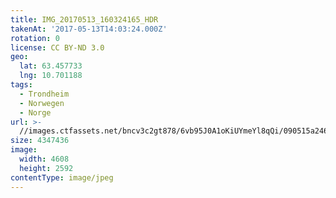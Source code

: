 ```yaml
---
title: IMG_20170513_160324165_HDR
takenAt: '2017-05-13T14:03:24.000Z'
rotation: 0
license: CC BY-ND 3.0
geo:
  lat: 63.457733
  lng: 10.701188
tags:
  - Trondheim
  - Norwegen
  - Norge
url: >-
  //images.ctfassets.net/bncv3c2gt878/6vb95J0A1oKiUYmeYl8qQi/090515a246052d0b7f2f1aea6fd6c55b/img_20170513_160324165_hdr_34520059931_o
size: 4347436
image:
  width: 4608
  height: 2592
contentType: image/jpeg
---
```


